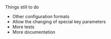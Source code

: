Things still to do

* Other configuration formats
* Allow the changing of special key parameters
* More tests
* More documentation
